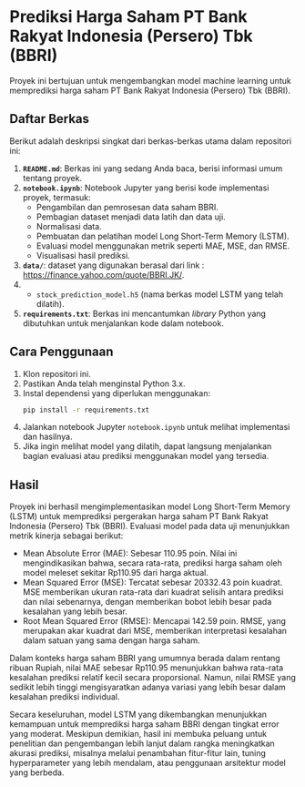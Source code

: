 # Prediksi Harga Saham PT Bank Rakyat Indonesia (Persero) Tbk (BBRI)

Proyek ini bertujuan untuk mengembangkan model machine learning untuk memprediksi harga saham PT Bank Rakyat Indonesia (Persero) Tbk (BBRI).

## Daftar Berkas

Berikut adalah deskripsi singkat dari berkas-berkas utama dalam repositori ini:

1.  **`README.md`**: Berkas ini yang sedang Anda baca, berisi informasi umum tentang proyek.
2.  **`notebook.ipynb`**: Notebook Jupyter yang berisi kode implementasi proyek, termasuk:
    * Pengambilan dan pemrosesan data saham BBRI.
    * Pembagian dataset menjadi data latih dan data uji.
    * Normalisasi data.
    * Pembuatan dan pelatihan model Long Short-Term Memory (LSTM).
    * Evaluasi model menggunakan metrik seperti MAE, MSE, dan RMSE.
    * Visualisasi hasil prediksi.
3.  **`data/`**: dataset yang digunakan berasal dari link : https://finance.yahoo.com/quote/BBRI.JK/.
4.  * `stock_prediction_model.h5` (nama berkas model LSTM yang telah dilatih).
5.  **`requirements.txt`**: Berkas ini mencantumkan *library* Python yang dibutuhkan untuk menjalankan kode dalam notebook. 

## Cara Penggunaan
1.  Klon repositori ini.
2.  Pastikan Anda telah menginstal Python 3.x.
3.  Instal dependensi yang diperlukan menggunakan:
    ```bash
    pip install -r requirements.txt
    ```
4.  Jalankan notebook Jupyter `notebook.ipynb` untuk melihat implementasi dan hasilnya.
5.  Jika ingin melihat model yang dilatih, dapat langsung menjalankan bagian evaluasi atau prediksi menggunakan model yang tersedia.

## Hasil
Proyek ini berhasil mengimplementasikan model Long Short-Term Memory (LSTM) untuk memprediksi pergerakan harga saham PT Bank Rakyat Indonesia (Persero) Tbk (BBRI). Evaluasi model pada data uji menunjukkan metrik kinerja sebagai berikut:
- Mean Absolute Error (MAE): Sebesar 110.95 poin. Nilai ini mengindikasikan bahwa, secara rata-rata, prediksi harga saham oleh model meleset sekitar Rp110.95 dari harga aktual.
- Mean Squared Error (MSE): Tercatat sebesar 20332.43 poin kuadrat. MSE memberikan ukuran rata-rata dari kuadrat selisih antara prediksi dan nilai sebenarnya, dengan memberikan bobot lebih besar pada kesalahan yang lebih besar.
- Root Mean Squared Error (RMSE): Mencapai 142.59 poin. RMSE, yang merupakan akar kuadrat dari MSE, memberikan interpretasi kesalahan dalam satuan yang sama dengan harga saham.

Dalam konteks harga saham BBRI yang umumnya berada dalam rentang ribuan Rupiah, nilai MAE sebesar Rp110.95 menunjukkan bahwa rata-rata kesalahan prediksi relatif kecil secara proporsional. Namun, nilai RMSE yang sedikit lebih tinggi mengisyaratkan adanya variasi yang lebih besar dalam kesalahan prediksi individual.

Secara keseluruhan, model LSTM yang dikembangkan menunjukkan kemampuan untuk memprediksi harga saham BBRI dengan tingkat error yang moderat. Meskipun demikian, hasil ini membuka peluang untuk penelitian dan pengembangan lebih lanjut dalam rangka meningkatkan akurasi prediksi, misalnya melalui penambahan fitur-fitur lain, tuning hyperparameter yang lebih mendalam, atau penggunaan arsitektur model yang berbeda.
